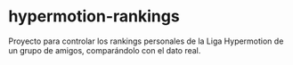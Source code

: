 # hypermotion-rankings

Proyecto para controlar los rankings personales de la Liga Hypermotion de un grupo de amigos, comparándolo con el dato real.
